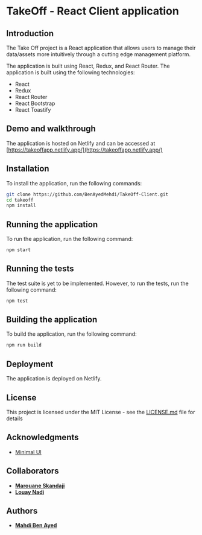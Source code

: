 # TakeOff - React Client application

## Introduction

The Take Off project is a React application that allows users to manage their data/assets more intuitively through a cutting edge management platform.

The application is built using React, Redux, and React Router. The application is built using the following technologies:

- React
- Redux
- React Router
- React Bootstrap
- React Toastify

## Demo and walkthrough

The application is hosted on Netlify and can be accessed at [https://takeoffapp.netlify.app/](https://takeoffapp.netlify.app/)

## Installation

To install the application, run the following commands:

```bash
git clone https://github.com/BenAyedMehdi/TakeOff-Client.git
cd takeoff
npm install
```

## Running the application

To run the application, run the following command:

```bash
npm start
```

## Running the tests

The test suite is yet to be implemented. However, to run the tests, run the following command:

```bash
npm test
```

## Building the application

To build the application, run the following command:

```bash
npm run build
```

## Deployment

The application is deployed on Netlify.

## License

This project is licensed under the MIT License - see the [LICENSE.md](LICENSE) file for details

## Acknowledgments

- [Minimal UI](https://minimals.cc/)

## Collaborators

- [**Marouane Skandaji**](https://github.com/marouenes)
- [**Louay Nadi**](https://github.com/louay321)

## Authors

- [**Mahdi Ben Ayed**](https://github.com/BenAyedMehdi)
